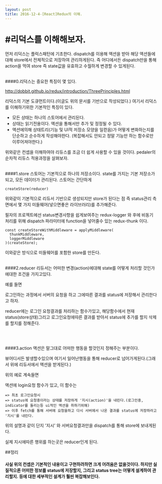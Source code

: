 ```yaml
---
layout: post
title: 2016-12-4-[React]Redux의 이해.
---
```



#리덕스를 이해해보자.
=======
먼저 리덕스는 플럭스패턴에 기초한다. 
dispatch를 이용해 액션을 받아 해당 액션들에 대해 store에서 전체적으로 저장하여 관리하게된다.
즉 어디에서든 dispatch만을 통해 action을 먹여 store 즉 state값을 유효하고 수월하게 변경할 수 있게된다.
<br></br>

####0.리덕스는 중요한 특징이 몇 있다.

http://dobbit.github.io/redux/introduction/ThreePrinciples.html

리덕스의 기본 도큐먼트이다.(이글도 위의 문서를 기반으로 작성되었다.)
여기서 리덕스를 이해하기위한 기본적인 특징이 있다.

* 모든 상태는 하나의 스토어에서 관리된다. 
* 상태는 읽기전용이다. 액션을 통해서만 추가 및 정정될 수 있다.
* 액션에의해 상태트리(기능 및 UI적 저장소 모양을 일컫음)가 어떻게 변화하는지를 단순하고 순수하게 작성해야한다. (복잡해서도 안되고 정말 기능만 하는 함수로만 이루어져야한다.)

위와같은 컨셉을 이해하여야 리듀스를 조금 더 쉽게 사용할 수 있을 것이다.
pedaler의 순차적 리듀스 적용과정을 살펴보자.
<br></br>


####1.store
스토어는 기본적으로 하나의 저장소이다. state를 가지는 기본 저장소가 되고, 모든 데이터가 관리된다.
스토어는 간단하게

~~~
createStore(reducer)
~~~

위와같이 기본적으로 리듀서 기반으로 생성되지만 store가 된다는 점 즉 status관리 측면에서 몇 가지 미들웨어(넣으면좋은 라이브러리)를 추가해준다.


필자의 프로젝트에선 status변경사항을 쉽게보여주는 redux-logger 와 
후에 비동기 처리를 위해 dispatch 파라미터에 function을 넣어줄수 있는 redux-thunk 이다.

~~~
const createStoreWithMiddleware = applyMiddleware(
  thunkMiddleware,
  loggerMiddleware
)(createStore);
~~~
이와같은 방식으로 미들웨어를 포함한 store를 만든다.
 <br></br>

####2.reducer
리듀서는 어떠한 변경(action)에대해 state를 어떻게 처리할 것인가 에대한 조건을 가지고있다. 


예를 들면


로그인하는 과정에서 서버의 요청을 하고 그에따른 결과를 status에 저장해서 관리한다고 하자.


reducer에는 로그인 요청결과를 처리하는 함수가있고, 해당함수에서 현재 status(store상태)그리고 로그인요청에따른 결과를 받아서 status에 추가를 할지 삭제를 할지를 정해준다.

<br></br>

####3.action
액션은 말그대로 어떠한 행동을 할것인지 정해주는 부분이다.

뷰어디서든 발생할수있으며 여기서 일어난행동을 통해 reducer로 넘어가게된다.(그래서 위에 리듀서에서 액션을 받게된다.)


위의 예로 계속들면

액션에 login요청 함수가 있고, 이 함수는 

~~~
=> 최초 로그인요청시
=> status에 요청중이라는 상태를 저장하게 '지시(action)'을 내린다.(로그인중, indicator를 돌리는등 ui적인 액션을 취하기위해) 
=> 이후 fetch를 통해 서버에 요청을하고 다시 서버에서 나온 결과를 status에 저장하라고 '지시'를 내린다. 
~~~

위의 설명과 같이 단지 '지시' 와 서버요청결과만을 dispatch를 통해 store에 보내게된다. 

실제 지시에따른 행위를 하는곳은 reducer인게 된다.


##정리
#### 사실 위의 컨셉은 기본적인 내용이고 구현하려하면 크게 어려움은 없을것이다. 하지만 실질적으론 어떠한 정보를 status에 저장할지, 그리고 status tree는 어떻게 설계하여 관리할지. 등에 대한 세부적인 설계가 훨씬 복잡해보인다. 







